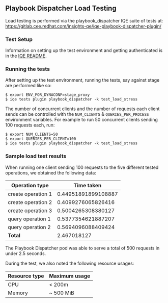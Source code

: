 ## Playbook Dispatcher Load Testing

Load testing is performed via the playbook_dispatcher IQE suite of tests at: https://gitlab.cee.redhat.com/insights-qe/iqe-playbook-dispatcher-plugin/

### Test Setup

Information on setting up the test environment and getting authenticated is in the [IQE README](https://gitlab.cee.redhat.com/insights-qe/iqe-playbook-dispatcher-plugin/-/blob/main/README.md).

### Running the tests

After setting up the test environment, running the tests, say against stage are performed like so:

    $ export ENV_FOR_DYNACONF=stage_proxy
    $ iqe tests plugin playbook_dispatcher -k test_load_stress

The number of concurrent clients and the number of requests each client sends can be controlled with the `NUM_CLIENTS` & `QUERIES_PER_PROCESS` environment variables.  For example to run 50 concurrent clients sending 100 requests each, run:

    $ export NUM_CLIENTS=50
    $ export QUERIES_PER_CLIENT=100
    $ iqe tests plugin playbook_dispatcher -k test_load_stress

### Sample load test results

When running one client sending 100 requests to the five different tested operations, we obtained the following data:

Operation type | Time taken |
--- | --- |
create operation 1 | 0.44951891899108887 |
create operation 2 | 0.4099276065826416 |
create operation 3 | 0.5004265308380127 |
query operation 1 | 0.5377354621887207 |
query operation 2 | 0.5694096088409424 |
**Total** | 2.467018127 |

The Playbook Dispatcher pod was able to serve a total of 500 requests in under 2.5 seconds.

During the test, we also noted the following resource usages:

Resource type | Maximum usage |
--- | --- |
CPU | < 200m |
Memory | ~ 500 MiB |
